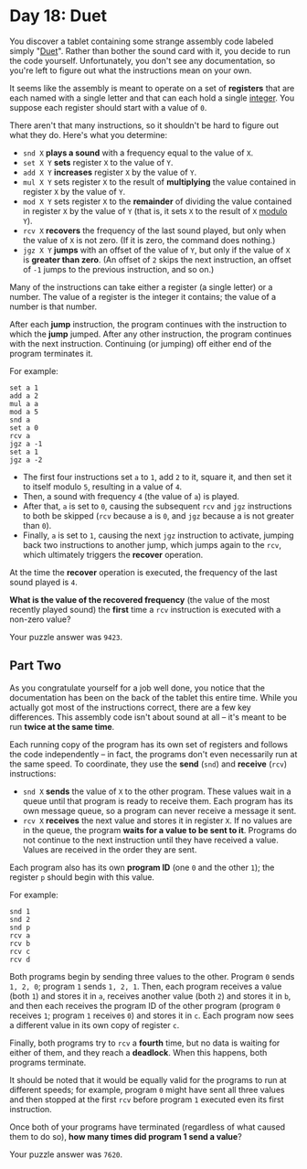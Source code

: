 # Day 18: Duet

You discover a tablet containing some strange assembly code labeled simply "[Duet](https://en.wikipedia.org/wiki/Duet)". Rather than bother the sound card with it, you decide to run the code yourself. Unfortunately, you don't see any documentation, so you're left to figure out what the instructions mean on your own.

It seems like the assembly is meant to operate on a set of **registers** that are each named with a single letter and that can each hold a single [integer](https://en.wikipedia.org/wiki/Integer). You suppose each register should start with a value of `0`.

There aren't that many instructions, so it shouldn't be hard to figure out what they do. Here's what you determine:

* `snd X` **plays a sound** with a frequency equal to the value of `X`.
* `set X Y` **sets** register `X` to the value of `Y`.
* `add X Y` **increases** register `X` by the value of `Y`.
* `mul X Y` sets register `X` to the result of **multiplying** the value contained in register `X` by the value of `Y`.
* `mod X Y` sets register `X` to the **remainder** of dividing the value contained in register `X` by the value of `Y` (that is, it sets `X` to the result of `X` [modulo](https://en.wikipedia.org/wiki/Modulo_operation) `Y`).
* `rcv X` **recovers** the frequency of the last sound played, but only when the value of `X` is not zero. (If it is zero, the command does nothing.)
* `jgz X Y` **jumps** with an offset of the value of `Y`, but only if the value of `X` is **greater than zero**. (An offset of `2` skips the next instruction, an offset of `-1` jumps to the previous instruction, and so on.)

Many of the instructions can take either a register (a single letter) or a number. The value of a register is the integer it contains; the value of a number is that number.

After each **jump** instruction, the program continues with the instruction to which the **jump** jumped. After any other instruction, the program continues with the next instruction. Continuing (or jumping) off either end of the program terminates it.

For example:

    set a 1
    add a 2
    mul a a
    mod a 5
    snd a
    set a 0
    rcv a
    jgz a -1
    set a 1
    jgz a -2

* The first four instructions set `a` to `1`, add `2` to it, square it, and then set it to itself modulo `5`, resulting in a value of `4`.
* Then, a sound with frequency `4` (the value of `a`) is played.
* After that, `a` is set to `0`, causing the subsequent `rcv` and `jgz` instructions to both be skipped (`rcv` because a is `0`, and `jgz` because a is not greater than `0`).
* Finally, `a` is set to `1`, causing the next `jgz` instruction to activate, jumping back two instructions to another jump, which jumps again to the `rcv`, which ultimately triggers the **recover** operation.

At the time the **recover** operation is executed, the frequency of the last sound played is `4`.

**What is the value of the recovered frequency** (the value of the most recently played sound) the **first** time a `rcv` instruction is executed with a non-zero value?

Your puzzle answer was `9423`.

## Part Two

As you congratulate yourself for a job well done, you notice that the documentation has been on the back of the tablet this entire time. While you actually got most of the instructions correct, there are a few key differences. This assembly code isn't about sound at all &ndash; it's meant to be run **twice at the same time**.

Each running copy of the program has its own set of registers and follows the code independently &ndash; in fact, the programs don't even necessarily run at the same speed. To coordinate, they use the **send** (`snd`) and **receive** (`rcv`) instructions:

* `snd X` **sends** the value of `X` to the other program. These values wait in a queue until that program is ready to receive them. Each program has its own message queue, so a program can never receive a message it sent.
* `rcv X` **receives** the next value and stores it in register `X`. If no values are in the queue, the program **waits for a value to be sent to it**. Programs do not continue to the next instruction until they have received a value. Values are received in the order they are sent.

Each program also has its own **program ID** (one `0` and the other `1`); the register `p` should begin with this value.

For example:

    snd 1
    snd 2
    snd p
    rcv a
    rcv b
    rcv c
    rcv d

Both programs begin by sending three values to the other. Program `0` sends `1, 2, 0`; program `1` sends `1, 2, 1`. Then, each program receives a value (both `1`) and stores it in `a`, receives another value (both `2`) and stores it in `b`, and then each receives the program ID of the other program (program `0` receives `1`; program `1` receives `0`) and stores it in `c`. Each program now sees a different value in its own copy of register `c`.

Finally, both programs try to `rcv` a **fourth** time, but no data is waiting for either of them, and they reach a **deadlock**. When this happens, both programs terminate.

It should be noted that it would be equally valid for the programs to run at different speeds; for example, program `0` might have sent all three values and then stopped at the first `rcv` before program `1` executed even its first instruction.

Once both of your programs have terminated (regardless of what caused them to do so), **how many times did program 1 send a value**?

Your puzzle answer was `7620`.
